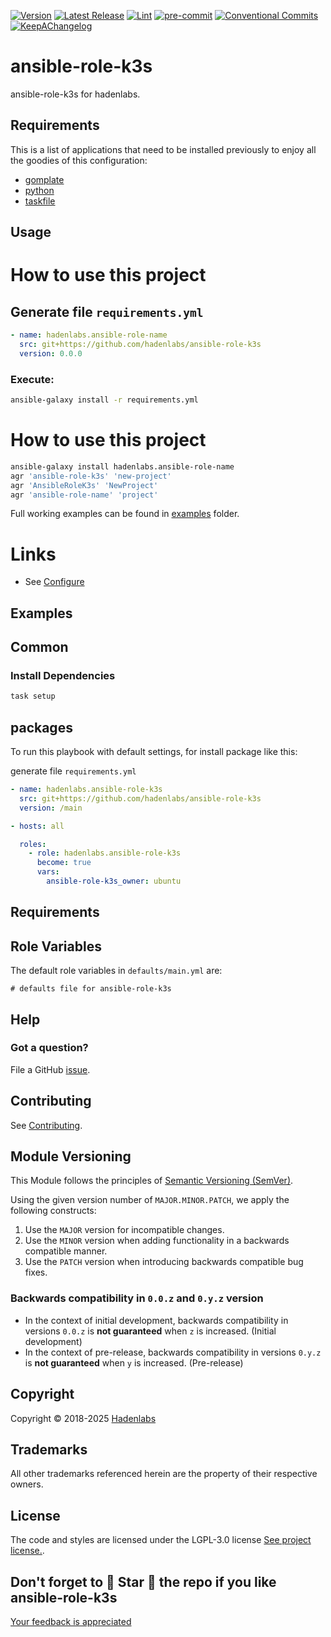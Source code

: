  <!-- Space: AnsibleRoleK3s -->
<!-- Title: Project -->

<!--


  ** DO NOT EDIT THIS FILE
  **
  ** 1) Make all changes to `provision/generator/README.yaml`
  ** 2) Run`task readme` to rebuild this file.
  **
  ** (We maintain HUNDREDS of open source projects. This is how we maintain our sanity.)
  **


  -->

[![Version](https://img.shields.io/badge/version-0.0.0-df5e88)](https://github.com/hadenlabs/ansible-role-k3s) [![Latest Release](https://img.shields.io/github/release/hadenlabs/ansible-role-k3s)](https://github.com/hadenlabs/ansible-role-k3s/releases) [![Lint](https://img.shields.io/github/workflow/status/hadenlabs/ansible-role-k3s/lint-code)](https://github.com/hadenlabs/ansible-role-k3s/actions?workflow=lint-code) [![pre-commit](https://img.shields.io/badge/pre--commit-enabled-brightgreen?logo=pre-commit&logoColor=white)](https://github.com/pre-commit/pre-commit) [![Conventional Commits](https://img.shields.io/badge/Conventional%20Commits-1.0.0-yellow)](https://conventionalcommits.org) [![KeepAChangelog](https://img.shields.io/badge/changelog-Keep%20a%20Changelog%20v1.0.0-orange)](https://keepachangelog.com)

# ansible-role-k3s

ansible-role-k3s for hadenlabs.

## Requirements

This is a list of applications that need to be installed previously to enjoy all the goodies of this configuration:

- [gomplate](https://github.com/hairyhenderson/gomplate)
- [python](https://www.python.org)
- [taskfile](https://github.com/go-task/task)

## Usage

# How to use this project

## Generate file `requirements.yml`

```yaml
- name: hadenlabs.ansible-role-name
  src: git+https://github.com/hadenlabs/ansible-role-k3s
  version: 0.0.0
```

### Execute:

```bash
ansible-galaxy install -r requirements.yml
```

# How to use this project

```bash
ansible-galaxy install hadenlabs.ansible-role-name
agr 'ansible-role-k3s' 'new-project'
agr 'AnsibleRoleK3s' 'NewProject'
agr 'ansible-role-name' 'project'
```

Full working examples can be found in [examples](/examples) folder.

# Links

- See [Configure](/docs/usage/configure.md)

## Examples

<!-- Space: Projects -->
<!-- Parent: AnsibleRoleK3s -->
<!-- Title: Examples AnsibleRoleK3s -->
<!-- Label: Examples -->
<!-- Include: ./../disclaimer.md -->
<!-- Include: ac:toc -->

## Common

### Install Dependencies

```bash
task setup
```

## packages

To run this playbook with default settings, for install package like this:

generate file `requirements.yml`

```yaml
- name: hadenlabs.ansible-role-k3s
  src: git+https://github.com/hadenlabs/ansible-role-k3s
  version: /main
```

```yaml
- hosts: all

  roles:
    - role: hadenlabs.ansible-role-k3s
      become: true
      vars:
        ansible-role-k3s_owner: ubuntu
```

## Requirements

## Role Variables

The default role variables in `defaults/main.yml` are:

```{.yaml}
# defaults file for ansible-role-k3s
```

## Help

### Got a question?

File a GitHub [issue](https://github.com/hadenlabs/ansible-role-k3s/issues).

## Contributing

See [Contributing](./docs/contributing.md).

## Module Versioning

This Module follows the principles of [Semantic Versioning (SemVer)](https://semver.org/).

Using the given version number of `MAJOR.MINOR.PATCH`, we apply the following constructs:

1. Use the `MAJOR` version for incompatible changes.
1. Use the `MINOR` version when adding functionality in a backwards compatible manner.
1. Use the `PATCH` version when introducing backwards compatible bug fixes.

### Backwards compatibility in `0.0.z` and `0.y.z` version

- In the context of initial development, backwards compatibility in versions `0.0.z` is **not guaranteed** when `z` is increased. (Initial development)
- In the context of pre-release, backwards compatibility in versions `0.y.z` is **not guaranteed** when `y` is increased. (Pre-release)

## Copyright

Copyright © 2018-2025 [Hadenlabs](https://hadenlabs.com)

## Trademarks

All other trademarks referenced herein are the property of their respective owners.

## License

The code and styles are licensed under the LGPL-3.0 license [See project license.](LICENSE).

## Don't forget to 🌟 Star 🌟 the repo if you like ansible-role-k3s

[Your feedback is appreciated](https://github.com/hadenlabs/ansible-role-k3s/issues)
